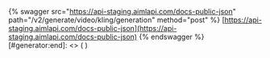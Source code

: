 [#generator:start]: <> ({ "template": "swagger" })
{% swagger src="https://api-staging.aimlapi.com/docs-public-json" path="/v2/generate/video/kling/generation" method="post" %}
[https://api-staging.aimlapi.com/docs-public-json](https://api-staging.aimlapi.com/docs-public-json)
{% endswagger %}
[#generator:end]: <> ( )